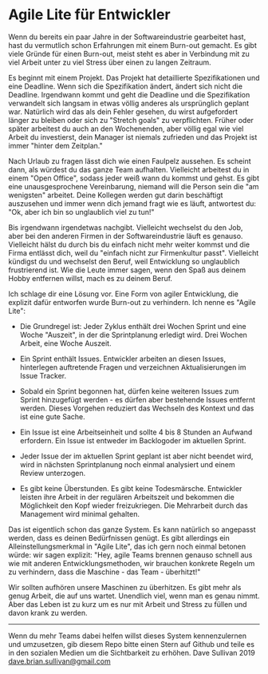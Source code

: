 # Agile Lite für Entwickler

Wenn du bereits ein paar Jahre in der Softwareindustrie gearbeitet hast, hast du vermutlich schon Erfahrungen mit einem Burn-out gemacht. Es gibt viele Gründe für einen Burn-out, meist steht es aber in Verbindung mit zu viel Arbeit unter zu viel Stress über einen zu langen Zeitraum.

Es beginnt mit einem Projekt. Das Projekt hat detaillierte Spezifikationen und eine Deadline. Wenn sich die Spezifikation ändert, ändert sich nicht die Deadline. Irgendwann kommt und geht die Deadline und die Spezifikation verwandelt sich langsam in etwas völlig anderes als ursprünglich geplant war. Natürlich wird das als dein Fehler gesehen, du wirst aufgefordert länger zu bleiben oder sich zu "Stretch goals" zu verpflichten. Früher oder später arbeitest du auch an den Wochenenden, aber völlig egal wie viel Arbeit du investierst, dein Manager ist niemals zufrieden und das Projekt ist immer "hinter dem Zeitplan."

Nach Urlaub zu fragen lässt dich wie einen Faulpelz aussehen. Es scheint dann, als würdest du das ganze Team aufhalten. Vielleicht arbeitest du in einem "Open Office", sodass jeder weiß wann du kommst und gehst. Es gibt eine unausgesprochene Vereinbarung, niemand will die Person sein die "am wenigsten" arbeitet. Deine Kollegen werden gut darin beschäftigt auszusehen und immer wenn dich jemand fragt wie es läuft, antwortest du: "Ok, aber ich bin so unglaublich viel zu tun!"

Bis irgendwann irgendetwas nachgibt. Vielleicht wechselst du den Job, aber bei den anderen Firmen in der Softwareindustrie läuft es genauso. Vielleicht hälst du durch bis du einfach nicht mehr weiter kommst und die Firma entlässt dich, weil du "einfach nicht zur Firmenkultur passt". Vielleicht kündigst du und wechselst den Beruf, weil Entwicklung so unglaublich frustrierend ist. Wie die Leute immer sagen, wenn den Spaß aus deinem Hobby entfernen willst, mach es zu deinem Beruf.

Ich schlage dir eine Lösung vor. Eine Form von agiler Entwicklung, die explizit dafür entworfen wurde Burn-out zu verhindern. Ich nenne es "Agile Lite":

* Die Grundregel ist: Jeder Zyklus enthält drei Wochen Sprint und eine Woche "Auszeit", in der die Sprintplanung erledigt wird. Drei Wochen Arbeit, eine Woche Auszeit.

* Ein Sprint enthält Issues. Entwickler arbeiten an diesen Issues, hinterlegen auftretende Fragen und verzeichnen Aktualisierungen im Issue Tracker.

* Sobald ein Sprint begonnen hat, dürfen keine weiteren Issues zum Sprint hinzugefügt werden - es dürfen aber bestehende Issues entfernt werden. Dieses Vorgehen reduziert das Wechseln des Kontext und das ist eine gute Sache.

* Ein Issue ist eine Arbeitseinheit und sollte 4 bis 8 Stunden an Aufwand erfordern. Ein Issue ist entweder im Backlogoder im aktuellen Sprint.

* Jeder Issue der im aktuellen Sprint geplant ist aber nicht beendet wird, wird in nächsten Sprintplanung noch einmal analysiert und einem Review unterzogen.

* Es gibt keine Überstunden. Es gibt keine Todesmärsche. Entwickler leisten ihre Arbeit in der regulären Arbeitszeit und bekommen die Möglichkeit den Kopf wieder freizukriegen. Die Mehrarbeit durch das Management wird minimal gehalten.

Das ist eigentlich schon das ganze System. Es kann natürlich so angepasst werden, dass es deinen Bedürfnissen genügt. Es gibt allerdings ein Alleinstellungsmerkmal in "Agile Lite", das ich gern noch einmal betonen würde: wir sagen explizit: "Hey, agile Teams brennen genauso schnell aus wie mit anderen Entwicklungsmethoden, wir brauchen konkrete Regeln um zu verhindern, dass die Maschine - das Team - überhitzt!"

Wir sollten aufhören unsere Maschinen zu überhitzen. Es gibt mehr als genug Arbeit, die auf uns wartet. Unendlich viel, wenn man es genau nimmt. Aber das Leben ist zu kurz um es nur mit Arbeit und Stress zu füllen und davon krank zu werden.

---
Wenn du mehr Teams dabei helfen willst dieses System kennenzulernen und umzusetzen, gib diesem Repo bitte einen Stern auf Github und teile es in den sozialen Medien um die Sichtbarkeit zu erhöhen.
Dave Sullivan 2019 dave.brian.sullivan@gmail.com
